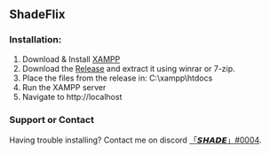 ## ShadeFlix

### Installation:

1. Download & Install [XAMPP](https://www.apachefriends.org/download.html)
2. Download the [Release](https://github.com/shade-sdev/ShadeFlixV2/archive/refs/tags/2.0.zip) and extract it using winrar or 7-zip.
3. Place the files from the release in: C:\xampp\htdocs
4. Run the XAMPP server
5. Navigate to http://localhost


### Support or Contact

Having trouble installing? Contact me on discord [「𝙎𝙃𝘼𝘿𝙀」#0004](https://discord.com/download).
